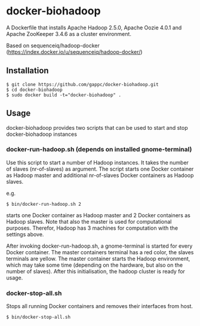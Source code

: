 docker-biohadoop
================

A Dockerfile that installs Apache Hadoop 2.5.0, Apache Oozie 4.0.1 and Apache ZooKeeper 3.4.6 as a cluster environment.

Based on sequenceiq/hadoop-docker (https://index.docker.io/u/sequenceiq/hadoop-docker/)

## Installation

```
$ git clone https://github.com/gappc/docker-biohadoop.git
$ cd docker-biohadoop
$ sudo docker build -t="docker-biohadoop" .
```

## Usage
docker-biohadoop provides two scripts that can be used to start and stop docker-biohadoop instances

### docker-run-hadoop.sh (depends on installed gnome-terminal)
Use this script to start a number of Hadoop instances. It takes the number of slaves (nr-of-slaves) as argument. The script starts one Docker container as Hadoop master and additional nr-of-slaves Docker containers as Hadoop slaves.

e.g.
```
$ bin/docker-run-hadoop.sh 2
```
starts one Docker container as Hadoop master and 2 Docker containers as Hadoop slaves. Note that also the master is used for computational purposes. Therefor, Hadoop has 3 machines for computation with the settings above.

After invoking docker-run-hadoop.sh, a gnome-terminal is started for every Docker container. The master containers terminal has a red color, the slaves terminals are yellow. The master container starts the Hadoop environment, which may take some time (depending on the hardware, but also on the number of slaves). After this initialisation, the hadoop cluster is ready for usage.

### docker-stop-all.sh
Stops all running Docker containers and removes their interfaces from host.

```
$ bin/docker-stop-all.sh
```
